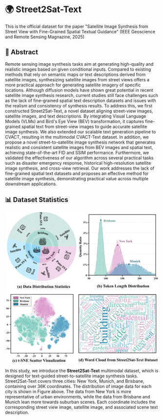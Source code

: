 # 🌍 Street2Sat-Text

This is the official dataset for the paper "Satellite Image Synthesis from Street View with Fine-Grained Spatial Textual Guidance" (IEEE Geoscience and Remote Sensing Magnazine, 2025)

## 📑 Abstract

Remote sensing image synthesis tasks aim at generating high-quality and realistic images based on given conditional inputs. Compared to existing methods that rely on semantic maps or text descriptions derived from satellite images, synthesizing satellite images from street views offers a more practical approach for generating satellite imagery of specific locations. Although diffusion models have shown great potential in recent satellite image synthesis research, current studies still face challenges such as the lack of fine-grained spatial text description datasets and issues with the realism and consistency of synthesis results. To address this, we first constructed Street2Sat-Text, a novel dataset aligning street-view images, satellite images, and text descriptions. By integrating Visual Language Models (VLMs) and Bird's Eye View (BEV) transformation, it captures fine-grained spatial text from street-view images to guide accurate satellite image synthesis. We also extended our scalable text generation pipeline to CVACT, resulting in the multimodal CVACT-Text dataset. In addition, we propose a novel street-to-satellite image synthesis network that generates realistic and consistent satellite images from BEV images and spatial text, achieving state-of-the-art FID and SSIM performance. Furthermore, we validated the effectiveness of our algorithm across several practical tasks such as disaster emergency response, historical high-resolution satellite image synthesis, and cross-view retrieval. Our work addresses the lack of fine-grained spatial text datasets and proposes an effective method for satellite image synthesis, demonstrating practical value across multiple downstream applications.

## 📊 Dataset Statistics

![Dataset Statistics](./asset/imgs/Street2Sat-Text.jpg)

In this study, we introduce the **Street2Sat-Text** multimodal dataset, which is designed for text-guided street-to-satellite image synthesis tasks. Street2Sat-Text covers three cities: New York, Munich, and Brisbane, containing over 36K coordinates. The distribution of image data for each city is shown in Figure above. The data from New York is more representative of urban environments, while the data from Brisbane and Munich lean more towards suburban scenes. Each coordinate includes the corresponding street view image, satellite image, and associated scene text description.
